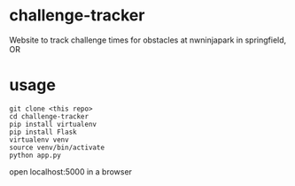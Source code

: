 # challenge-tracker
Website to track challenge times for obstacles at nwninjapark in springfield, OR

# usage
```
git clone <this repo>
cd challenge-tracker
pip install virtualenv
pip install Flask
virtualenv venv
source venv/bin/activate
python app.py
``` 
open localhost:5000 in a browser
